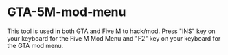 # GTA-5M-mod-menu
This tool is used in both GTA and Five M to hack/mod. Press "INS" key on your keyboard for the Five M Mod Menu and "F2" key on your keyboard for the GTA mod menu. 
